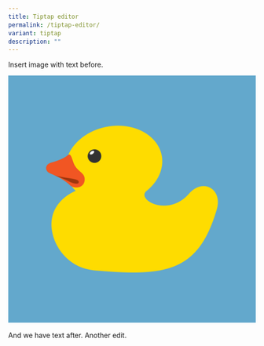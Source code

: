 ```yaml
---
title: Tiptap editor
permalink: /tiptap-editor/
variant: tiptap
description: ""
---
```

<p>Insert image with text before.</p><div class="isomer-image-wrapper"><img alt="Blah blah" src="/images/rubber_g7de116bc3_1280.png"></div><p>And we have text after. Another edit.</p>
